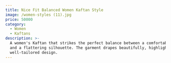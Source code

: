 ```yaml
---
title: Nice Fit Balanced Women Kaftan Style
image: /women-styles (11).jpg
price: 50000
category:
  - Women
  - Kaftans
description: >-
  A women's Kaftan that strikes the perfect balance between a comfortable fit
  and a flattering silhouette. The garment drapes beautifully, highlighting a
  well-tailored design.
---
```


